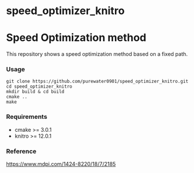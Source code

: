 # speed_optimizer_knitro

# Speed Optimization method   
This repository shows a speed optimization method based on a fixed path. 

### Usage
```
git clone https://github.com/purewater0901/speed_optimizer_knitro.git
cd speed_optimizer_knitro
mkdir build & cd build
cmake ..
make
```

### Requirements
- cmake >= 3.0.1
- knitro >= 12.0.1

### Reference 
https://www.mdpi.com/1424-8220/18/7/2185
